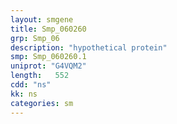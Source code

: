 ```yaml
---
layout: smgene
title: Smp_060260
grp: Smp_06
description: "hypothetical protein"
smp: Smp_060260.1
uniprot: "G4VQM2"
length:   552
cdd: "ns"
kk: ns
categories: sm
---
```

